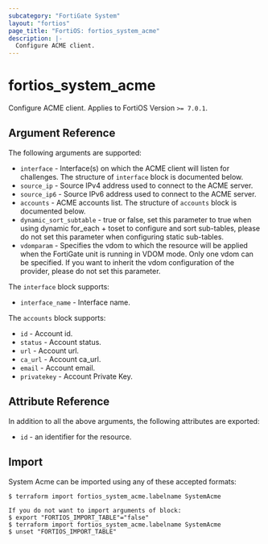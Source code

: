 ```yaml
---
subcategory: "FortiGate System"
layout: "fortios"
page_title: "FortiOS: fortios_system_acme"
description: |-
  Configure ACME client.
---
```


# fortios_system_acme
Configure ACME client. Applies to FortiOS Version `>= 7.0.1`.

## Argument Reference

The following arguments are supported:

* `interface` - Interface(s) on which the ACME client will listen for challenges. The structure of `interface` block is documented below.
* `source_ip` - Source IPv4 address used to connect to the ACME server.
* `source_ip6` - Source IPv6 address used to connect to the ACME server.
* `accounts` - ACME accounts list. The structure of `accounts` block is documented below.
* `dynamic_sort_subtable` - true or false, set this parameter to true when using dynamic for_each + toset to configure and sort sub-tables, please do not set this parameter when configuring static sub-tables.
* `vdomparam` - Specifies the vdom to which the resource will be applied when the FortiGate unit is running in VDOM mode. Only one vdom can be specified. If you want to inherit the vdom configuration of the provider, please do not set this parameter.

The `interface` block supports:

* `interface_name` - Interface name.

The `accounts` block supports:

* `id` - Account id.
* `status` - Account status.
* `url` - Account url.
* `ca_url` - Account ca_url.
* `email` - Account email.
* `privatekey` - Account Private Key.


## Attribute Reference

In addition to all the above arguments, the following attributes are exported:
* `id` - an identifier for the resource.

## Import

System Acme can be imported using any of these accepted formats:
```
$ terraform import fortios_system_acme.labelname SystemAcme

If you do not want to import arguments of block:
$ export "FORTIOS_IMPORT_TABLE"="false"
$ terraform import fortios_system_acme.labelname SystemAcme
$ unset "FORTIOS_IMPORT_TABLE"
```
